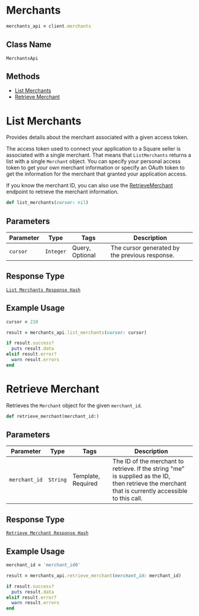 # Merchants

```ruby
merchants_api = client.merchants
```

## Class Name

`MerchantsApi`

## Methods

* [List Merchants](/doc/api/merchants.md#list-merchants)
* [Retrieve Merchant](/doc/api/merchants.md#retrieve-merchant)


# List Merchants

Provides details about the merchant associated with a given access token.

The access token used to connect your application to a Square seller is associated
with a single merchant. That means that `ListMerchants` returns a list
with a single `Merchant` object. You can specify your personal access token
to get your own merchant information or specify an OAuth token to get the
information for the merchant that granted your application access.

If you know the merchant ID, you can also use the [RetrieveMerchant](/doc/api/merchants.md#retrieve-merchant)
endpoint to retrieve the merchant information.

```ruby
def list_merchants(cursor: nil)
```

## Parameters

| Parameter | Type | Tags | Description |
|  --- | --- | --- | --- |
| `cursor` | `Integer` | Query, Optional | The cursor generated by the previous response. |

## Response Type

[`List Merchants Response Hash`](/doc/models/list-merchants-response.md)

## Example Usage

```ruby
cursor = 210

result = merchants_api.list_merchants(cursor: cursor)

if result.success?
  puts result.data
elsif result.error?
  warn result.errors
end
```


# Retrieve Merchant

Retrieves the `Merchant` object for the given `merchant_id`.

```ruby
def retrieve_merchant(merchant_id:)
```

## Parameters

| Parameter | Type | Tags | Description |
|  --- | --- | --- | --- |
| `merchant_id` | `String` | Template, Required | The ID of the merchant to retrieve. If the string "me" is supplied as the ID,<br>then retrieve the merchant that is currently accessible to this call. |

## Response Type

[`Retrieve Merchant Response Hash`](/doc/models/retrieve-merchant-response.md)

## Example Usage

```ruby
merchant_id = 'merchant_id0'

result = merchants_api.retrieve_merchant(merchant_id: merchant_id)

if result.success?
  puts result.data
elsif result.error?
  warn result.errors
end
```

